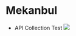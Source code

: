 # Mekanbul

-  API Collection Test
  ![](https://github.com/muratincir/mekanbul/blob/odev6/resimler/collectionTest.png)
 
